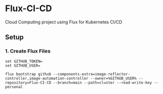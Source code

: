 # Flux-CI-CD
Cloud Computing project using Flux for Kubernetes CI/CD

## Setup

### 1. Create Flux Files

```
set GITHUB_TOKEN=
set GITHUB_USER=

flux bootstrap github --components-extra=image-reflector-controller,image-automation-controller --owner=%GITHUB_USER% --repository=Flux-CI-CD --branch=main --path=cluster --read-write-key --personal
```